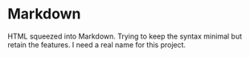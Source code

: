 # Markdown
HTML squeezed into Markdown. Trying to keep the syntax minimal but retain the features. I need a real name for this project.
